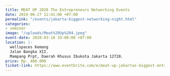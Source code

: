 ```yaml
---
title: MEAT UP 2020 The Entrepreneurs Networking Events
date: 2019-06-27 12:41:00 +07:00
permalink: "/events/jakarta-biggest-networking-night.html"
categories:
- seminar
image: "/uploads/Meat%20Up%204.jpeg"
event-date: 2020-03-18 19:00:00 +07:00
location: |-
  wellspaces Kemang
  Jalan Bangka XII.
  Mampang Prpt, Daerah Khusus Ibukota Jakarta 12720.
price: Rp. 400.000
ticket-link: https://www.eventbrite.com/e/meat-up-jakartas-biggest-entrepreneurs-networking-night-at-wellspaces-tickets-89204524133
---
```


